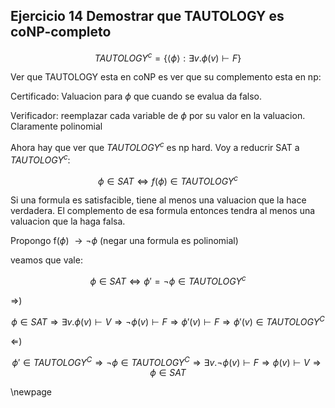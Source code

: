 ## Ejercicio 14 Demostrar que TAUTOLOGY es coNP-completo

$$TAUTOLOGY^{c} = \{\langle \phi \rangle: \exists v.\phi(v) \vdash F\}$$

Ver que TAUTOLOGY esta en coNP es ver que su complemento esta en np:

Certificado: Valuacion para $\phi$ que cuando se evalua da falso.

Verificador: reemplazar cada variable de $\phi$ por su valor en la valuacion. 
Claramente polinomial

Ahora hay que ver que $TAUTOLOGY^{c}$ es np hard. Voy a reducrir SAT a $TAUTOLOGY^{c}$:

$$
\phi \in SAT \iff f(\phi) \in TAUTOLOGY^{c}
$$

Si una formula es satisfacible, tiene al menos una valuacion que la hace verdadera. El complemento de esa formula
entonces tendra al menos una valuacion que la haga falsa.

Propongo f($\phi$) $\rightarrow \lnot \phi$ (negar una formula es polinomial)

veamos que vale:

$$
\phi \in SAT \iff \phi' = \lnot \phi \in TAUTOLOGY^{c}
$$

$\Rightarrow$)

$$
\phi \in SAT \Rightarrow
\exists v. \phi(v) \vdash V \Rightarrow
\lnot \phi(v) \vdash F \Rightarrow
\phi'(v) \vdash F \Rightarrow
\phi'(v) \in TAUTOLOGY^{C}
$$

$\Leftarrow$)

$$
\phi' \in TAUTOLOGY^{C} \Rightarrow
\lnot \phi \in TAUTOLOGY^{C} \Rightarrow
\exists v. \lnot \phi(v) \vdash F \Rightarrow
\phi(v) \vdash V \Rightarrow
\phi \in SAT
$$

\newpage
